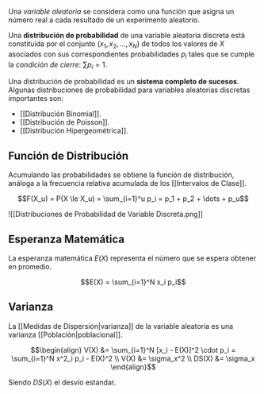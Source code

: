 Una *variable aleatoria* se considera como una función que asigna un número real a cada resultado de un experimento aleatorio.

Una **distribución de probabilidad** de una variable aleatoria discreta está constituida por el conjunto $(x_1, x_2, \dots, x_N)$ de todos los valores de $X$ asociados con sus correspondientes probabilidades $p_i$ tales que se cumple la *condición de cierre*: $\sum p_i = 1$.

Una distribución de probabilidad es un **sistema completo de sucesos**. Algunas distribuciones de probabilidad para variables aleatorias discretas importantes son:

- [[Distribución Binomial]].
- [[Distribución de Poisson]].
- [[Distribución Hipergeométrica]].

## Función de Distribución

Acumulando las probabilidades se obtiene la función de distribución, análoga a la frecuencia relativa acumulada de los [[Intervalos de Clase]].

$$F(X_u) = P(X \le X_u) = \sum_{i=1}^u p_i = p_1 + p_2 + \dots + p_u$$

![[Distribuciones de Probabilidad de Variable Discreta.png]]

## Esperanza Matemática

La esperanza matemática $E(X)$ representa el número que se espera obtener en promedio.

$$E(X) = \sum_{i=1}^N x_i p_i$$

## Varianza

La [[Medidas de Dispersión|varianza]] de la variable aleatoria es una varianza [[Población|poblacional]].

$$\begin{align}
V(X) &= \sum_{i=1}^N [x_i - E(X)]^2 \cdot p_i = \sum_{i=1}^N x^2_i p_i - E(X)^2 \\
V(X) &=  \sigma_x^2 \\
DS(X) &= \sigma_x
\end{align}$$

Siendo $DS(X)$ el desvío estandar.
